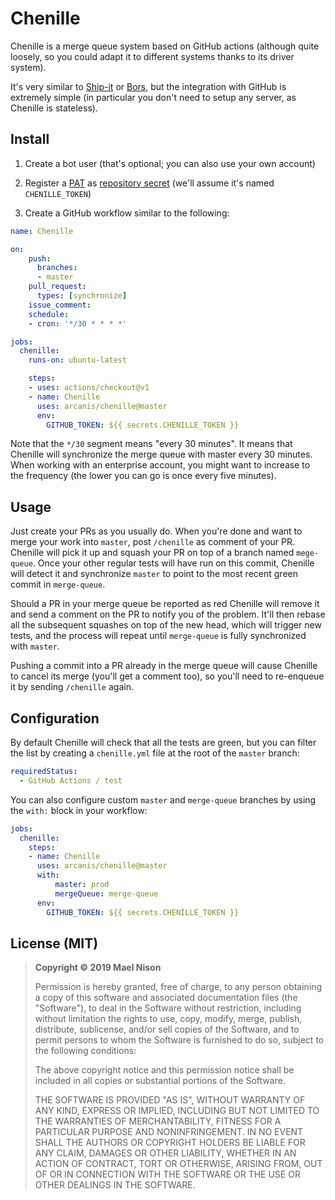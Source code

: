 # Chenille

Chenille is a merge queue system based on GitHub actions (although quite loosely, so you could adapt it to different systems thanks to its driver system).

It's very similar to [Ship-it](https://github.com/Shopify/shipit-engine) or [Bors](https://github.com/bors-ng/bors-ng), but the integration with GitHub is extremely simple (in particular you don't need to setup any server, as Chenille is stateless).

## Install

1. Create a bot user (that's optional; you can also use your own account)

2. Register a [PAT](https://help.github.com/en/github/authenticating-to-github/creating-a-personal-access-token-for-the-command-line) as [repository secret](https://help.github.com/en/actions/automating-your-workflow-with-github-actions/creating-and-using-encrypted-secrets) (we'll assume it's named `CHENILLE_TOKEN`)

3. Create a GitHub workflow similar to the following:

```yaml
name: Chenille

on:
    push:
      branches:
      - master
    pull_request:
      types: [synchronize]
    issue_comment:
    schedule:
    - cron: '*/30 * * * *'

jobs:
  chenille:
    runs-on: ubuntu-latest

    steps:
    - uses: actions/checkout@v1
    - name: Chenille
      uses: arcanis/chenille@master
      env:
        GITHUB_TOKEN: ${{ secrets.CHENILLE_TOKEN }}
```

Note that the `*/30` segment means "every 30 minutes". It means that Chenille will synchronize the merge queue with master every 30 minutes. When working with an enterprise account, you might want to increase to the frequency (the lower you can go is once every five minutes).

## Usage

Just create your PRs as you usually do. When you're done and want to merge your work into `master`, post `/chenille` as comment of your PR. Chenille will pick it up and squash your PR on top of a branch named `mege-queue`. Once your other regular tests will have run on this commit, Chenille will detect it and synchronize `master` to point to the most recent green commit in `merge-queue`.

Should a PR in your merge queue be reported as red Chenille will remove it and send a comment on the PR to notify you of the problem. It'll then rebase all the subsequent squashes on top of the new head, which will trigger new tests, and the process will repeat until `merge-queue` is fully synchronized with `master`.

Pushing a commit into a PR already in the merge queue will cause Chenille to cancel its merge (you'll get a comment too), so you'll need to re-enqueue it by sending `/chenille` again.

## Configuration

By default Chenille will check that all the tests are green, but you can filter the list by creating a `chenille.yml` file at the root of the `master` branch:

```yaml
requiredStatus:
  - GitHub Actions / test
```

You can also configure custom `master` and `merge-queue` branches by using the `with:` block in your workflow:

```yaml
jobs:
  chenille:
    steps:
    - name: Chenille
      uses: arcanis/chenille@master
      with:
          master: prod
          mergeQueue: merge-queue
      env:
        GITHUB_TOKEN: ${{ secrets.CHENILLE_TOKEN }}

```

## License (MIT)

> **Copyright © 2019 Mael Nison**
>
> Permission is hereby granted, free of charge, to any person obtaining a copy of this software and associated documentation files (the "Software"), to deal in the Software without restriction, including without limitation the rights to use, copy, modify, merge, publish, distribute, sublicense, and/or sell copies of the Software, and to permit persons to whom the Software is furnished to do so, subject to the following conditions:
>
> The above copyright notice and this permission notice shall be included in all copies or substantial portions of the Software.
>
> THE SOFTWARE IS PROVIDED "AS IS", WITHOUT WARRANTY OF ANY KIND, EXPRESS OR IMPLIED, INCLUDING BUT NOT LIMITED TO THE WARRANTIES OF MERCHANTABILITY, FITNESS FOR A PARTICULAR PURPOSE AND NONINFRINGEMENT. IN NO EVENT SHALL THE AUTHORS OR COPYRIGHT HOLDERS BE LIABLE FOR ANY CLAIM, DAMAGES OR OTHER LIABILITY, WHETHER IN AN ACTION OF CONTRACT, TORT OR OTHERWISE, ARISING FROM, OUT OF OR IN CONNECTION WITH THE SOFTWARE OR THE USE OR OTHER DEALINGS IN THE SOFTWARE.
